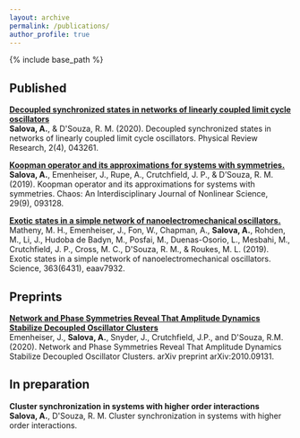 ```yaml
---
layout: archive
permalink: /publications/
author_profile: true
---
```


{% include base_path %}

## **Published**

[**Decoupled synchronized states in networks of linearly coupled limit cycle oscillators**](https://journals.aps.org/prresearch/abstract/10.1103/PhysRevResearch.2.043261)<br>
**Salova, A.**, & D'Souza, R. M. (2020). Decoupled synchronized states in networks of linearly
coupled limit cycle oscillators. Physical Review Research, 2(4), 043261.

[**Koopman operator and its approximations for systems with symmetries.**](https://aip.scitation.org/doi/full/10.1063/1.5099091)<br>
**Salova, A.**, Emenheiser, J., Rupe, A., Crutchfield, J. P., & D’Souza, R. M. (2019). Koopman operator and its approximations for systems with symmetries. Chaos: An Interdisciplinary Journal of Nonlinear Science, 29(9), 093128.

[**Exotic states in a simple network of nanoelectromechanical oscillators.**](https://science.sciencemag.org/content/363/6431/eaav7932)<br>
Matheny, M. H., Emenheiser, J., Fon, W., Chapman, A., **Salova, A.**, Rohden, M., Li, J., Hudoba de Badyn, M., Posfai, M., Duenas-Osorio, L., Mesbahi, M., Crutchfield, J. P., Cross, M. C., D'Souza, R. M., & Roukes, M. L. (2019). Exotic states in a simple network of nanoelectromechanical oscillators. Science, 363(6431), eaav7932.

## **Preprints**

[**Network and Phase Symmetries Reveal That Amplitude Dynamics Stabilize Decoupled Oscillator Clusters**](https://arxiv.org/abs/2010.09131)<br>
Emenheiser, J., **Salova, A.**, Snyder, J., Crutchfield, J.P., and D'Souza, R.M. (2020). Network and Phase Symmetries Reveal That Amplitude Dynamics Stabilize Decoupled Oscillator Clusters. arXiv preprint arXiv:2010.09131.

## **In preparation**

**Cluster synchronization in systems with higher order interactions**<br>
**Salova, A.**, D'Souza, R. M. Cluster synchronization in systems with higher order interactions.